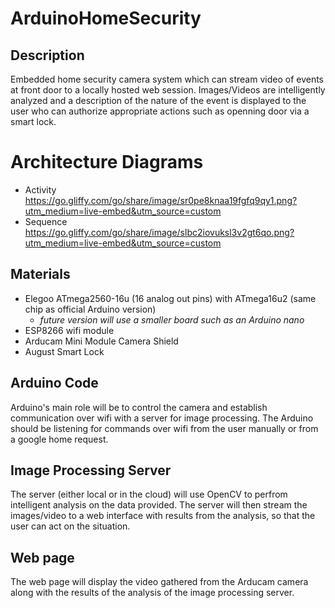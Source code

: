 # ArduinoHomeSecurity


## Description
Embedded home security camera system which can stream video of events at front door to a locally hosted web session. Images/Videos are intelligently analyzed and a description of the nature of the event is displayed to the user who can authorize appropriate actions such as openning door via a smart lock. 

# Architecture Diagrams 
- Activity https://go.gliffy.com/go/share/image/sr0pe8knaa19fgfq9qy1.png?utm_medium=live-embed&utm_source=custom 
- Sequence https://go.gliffy.com/go/share/image/slbc2iovuksl3v2gt6qo.png?utm_medium=live-embed&utm_source=custom


## Materials 

* Elegoo ATmega2560-16u (16 analog out pins) with ATmega16u2 (same chip as official Arduino version)
  * *future version will use a smaller board such as an Arduino nano*
* ESP8266 wifi module 
* Arducam Mini Module Camera Shield
* August Smart Lock


## Arduino Code 
Arduino's main role will be to control the camera and establish communication over wifi with a server for image processing.  The Arduino should be listening for commands over wifi from the user manually or from a google home request.

## Image Processing Server
The server (either local or in the cloud) will use OpenCV to perfrom intelligent analysis on the data provided. The server will then stream the images/video to a web interface with results from the analysis, so that the user can act on the situation. 

## Web page 
The web page will display the video gathered from the Arducam camera along with the results of the analysis of the image processing server. 







